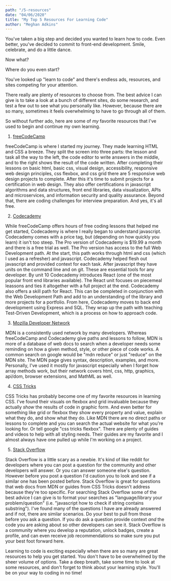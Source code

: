 ```yaml
---
path: "/5-resources"
date: "04/06/2020"
title: "My Top 5 Resources For Learning Code"
author: "Meghan Adkins"
---
```


You've taken a big step and decided you wanted to learn how to code. Even better, you've decided to commit to front-end development. Smile, celebrate, and do a little dance.

Now what?

Where do you even start?

You've looked up "learn to code" and there's endless ads, resources, and sites competing for your attention. 

There really are plenty of resources to choose from. The best advice I can give is to take a look at a bunch of different sites, do some research, and test a few out to see what you personally like. However, because there are so many, sometimes it feels overwhelming to have to go through all of them.

So without further ado, here are some of *my* favorite resources that I've used to begin and continue my own learning.


1. <a href='https://www.freecodecamp.org/' target='_blank'>freeCodeCamp</a>

freeCodeCamp is where I started my journey. They made learning HTML and CSS a breeze. They split the screen into three parts: the lesson and task all the way to the left, the code editor to write  answers in the middle, and to the right shows the result of the code written. After completing their lessons on basic html, basic css, visual design, accessibility, responsive web design principles, css flexbox, and css grid there are 5 responsive web design projects to complete. After this it's time to submit projects for a certification in web design. They also offer certifications in javascript algorithms and data structures, front end libraries, data visualization, APIs and microservices, and information security and quality assurance. Beyond that, there are coding challenges for interview preparation. And yes, it's all free.

2. <a href='https://www.codecademy.com/learn' target='_blank'>Codecademy</a>

While freeCodeCamp offers hours of free coding lessons that helped me get started, Codecademy is where I really began to understand javascript. Codecademy comes with a price tag, but (depending on how quickly you learn) it isn't too steep. The Pro version of Codecademy is $19.99 a month and there is a free trial as well. The Pro version has access to the full Web Development path. At the start, this path works through html and css (which I used as a refresher) and javascript. Codecademy helped flesh out javascript and provided context for each task. After javascript they have units on the command line and on git. These are essential tools for any developer. By unit 10 Codecademy introduces React (one of the most popular front end libraries available). The React unit focuses on piecemeal leassons and ties it altogether with a full project at the end. Codecademy also offers a skill path for React. This can be completed in conjunction with the Web Development Path and add to an understanding of the library and more projects for a portfolio. From here, Codecademy moves to back end development using Express and SQL. They wrap up the path with teaching Test-Driven Development, which is a process on how to approach code.

3. <a href='https://developer.mozilla.org/en-US/' target='_blank'>Mozilla Developer Network</a>

MDN is a consistently used network by many developers. Whereas freeCodeCamp and Codecademy give paths and lessons to follow, MDN is more of a database of web docs to search when a developer needs some reminding on how a given method, style, or other piece of code works. A common search on google would be "mdn reduce" or just "reduce" on the MDN site. The MDN page gives syntax, description, examples, and more. Personally, I've used it mostly for javascript especially when I forget how array methods work, but their network covers html, css, http, graphics, api/dom, browser extensions, and MathML as well.

4. <a href='https://css-tricks.com/' target='_blank'>CSS Tricks</a>

CSS Tricks has probably become one of my favorite resources in learning CSS. I've found their visuals on flexbox and grid invaluable because they actually *show* the results of code in graphic form. And even better for something like grid or flexbox they show every property and value, explain what they do, and show what they do. Like MDN there are no direct paths or lessons to complete and you can search the actual website for what you're looking for. Or tell google "css tricks flexbox". There are plenty of guides and videos to help with all styling needs. Their guides are my favorite and I almost always have one pulled up while I'm working on a project. 

5. <a href='https://stackoverflow.com/' target='_blank'>Stack Overflow</a>

Stack Overflow is a little scary as a newbie. It's kind of like reddit for developers where you can post a question for the community and other developers will answer. Or you can answer someone else's question. However before you post a question I'd caution you to look and see if a similar one has been posted before. Stack Overflow is great for questions that web docs from MDN or guides from CSS Tricks doesn't address because they're too specific. For searching Stack Overflow some of the best advice I can give is to format your searches as "language/library your problem/question" (i.e. "javascript how to check if string contains substring"). I've found many of the questions I have are already answered and if not, there are similar scenarios. Do your best to pull from those before you ask a question. If you do ask a question provide context *and* the code you are asking about so other developers can see it. Stack Overflow is a community where you develop a reputation, unlock badges, create a profile, and can even receive job recommendations so make sure you put your best foot forward here.

Learning to code is exciting especially when there are so many are great resources to help you get started. You don't have to be overwhelmed by the sheer volume of options. Take a deep breath, take some time to look at some resources, and don't forget to think about your learning style. You'll be on your way to coding in no time!